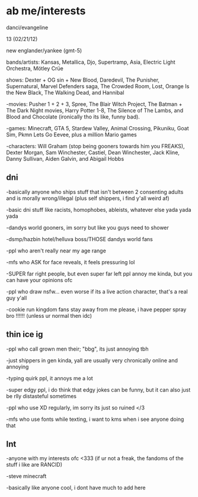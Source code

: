 # ab me/interests

danci/evangeline
 
13 (02/21/12)

new englander/yankee (gmt-5)

bands/artists: Kansas, Metallica, Djo, Supertramp, Asia, Electric Light Orchestra, Mötley Crüe

shows: Dexter + OG sin + New Blood, Daredevil, The  Punisher, Supernatural, Marvel Defenders saga, The Crowded Room, Lost, Orange Is the New Black, The Walking Dead, and Hannibal

-movies: Pusher 1 + 2 + 3, Spree, The Blair Witch Project, The Batman + The Dark Night movies, Harry Potter 1-8, The Silence of The Lambs, and Blood and Chocolate (ironically tho its like, funny bad).

-games: Minecraft, GTA 5, Stardew Valley, Animal Crossing, Pikuniku, Goat Sim, Pkmn Lets Go Eevee, plus a million Mario games

-characters: Will Graham (stop being gooners towards him you FREAKS), Dexter Morgan, Sam Winchester, Castiel, Dean Winchester, Jack Kline, Danny Sullivan, Aiden Galvin, and Abigail Hobbs

## dni
-basically anyone who ships stuff that isn't between 2 consenting adults and is morally wrong/illegal (plus self shippers, i find y'all weird af)

-basic dni stuff like racists, homophobes, ableists, whatever else yada yada yada

-dandys world gooners, im sorry but like you guys need to shower

-dsmp/hazbin hotel/helluva boss/THOSE dandys world fans

-ppl who aren't really near my age range

-mfs who ASK for face reveals, it feels pressuring lol

-SUPER far right people, but even super far left ppl annoy me kinda, but you can have your opinions ofc

-ppl who draw nsfw... even worse if its a live action character, that's a real guy y'all

-cookie run kingdom fans stay away from me please, i have pepper spray bro !!!!!! (unless ur normal then idc)


## thin ice ig
-ppl who call grown men their; "bbg", its just annoying tbh

-just shippers in gen kinda, yall are usually very chronically online and annoying

-typing quirk ppl, it annoys me a lot

-super edgy ppl, i do think that edgy jokes can be funny, but it can also just be rlly distasteful sometimes

-ppl who use XD regularly, im sorry its just so ruined </3

-mfs who use fonts while texting, i want to kms when i see anyone doing that

## Int
-anyone with my interests ofc <333 (if ur not a freak, the fandoms of the stuff i like are RANCID)

-steve minecraft

-basically like anyone cool, i dont have much to add here

